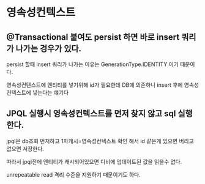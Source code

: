 # 영속성컨텍스트

## @Transactional 붙여도 persist 하면 바로 insert 쿼리가 나가는 경우가 있다. 

persist 할때 insert 쿼리가 나가는 이유는 GenerationType.IDENTITY 이기 때문이다. 

영속성컨텐스트에 엔티티를 넣기위해 id가 필요한데 DB에 의존하니 insert 후에 영속성컨텍스트에 넣는다는 얘기다



## JPQL 실행시 영속성컨텍스트를 먼저 찾지 않고 sql 실행 한다.

jpql은 db조회 먼저하고 1차캐시=영속성컨텍스트 확인 해서 id 같은게 있으면 버리고 없으면 저장한다.

따라서 jpql전에 엔티티가 캐시되어있으면 디비에 업데이트된 값을 읽을수 없다.

unrepeatable read 격리 수준을 지원하기 때문이기도 하다.
